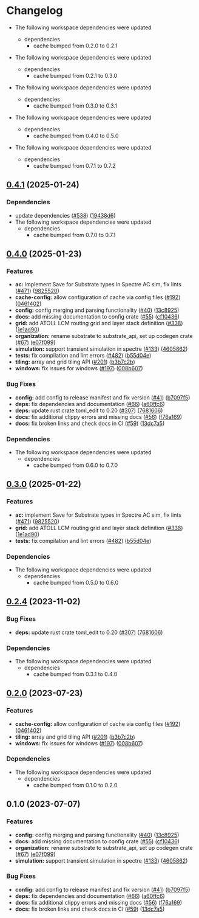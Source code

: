 # Changelog

* The following workspace dependencies were updated
  * dependencies
    * cache bumped from 0.2.0 to 0.2.1

* The following workspace dependencies were updated
  * dependencies
    * cache bumped from 0.2.1 to 0.3.0

* The following workspace dependencies were updated
  * dependencies
    * cache bumped from 0.3.0 to 0.3.1

* The following workspace dependencies were updated
  * dependencies
    * cache bumped from 0.4.0 to 0.5.0

* The following workspace dependencies were updated
  * dependencies
    * cache bumped from 0.7.1 to 0.7.2

## [0.4.1](https://github.com/ucb-substrate/substrate2/compare/config-v0.4.0...config-v0.4.1) (2025-01-24)


### Dependencies

* update dependencies ([#538](https://github.com/ucb-substrate/substrate2/issues/538)) ([19438d6](https://github.com/ucb-substrate/substrate2/commit/19438d65ac7078a2a971b4147420364ca0717763))
* The following workspace dependencies were updated
  * dependencies
    * cache bumped from 0.7.0 to 0.7.1

## [0.4.0](https://github.com/ucb-substrate/substrate2/compare/config-v0.3.0...config-v0.4.0) (2025-01-23)


### Features

* **ac:** implement Save for Substrate types in Spectre AC sim, fix lints ([#471](https://github.com/ucb-substrate/substrate2/issues/471)) ([9825520](https://github.com/ucb-substrate/substrate2/commit/98255207569cc00bd9ddc35419c2df1e48f1999c))
* **cache-config:** allow configuration of cache via config files ([#192](https://github.com/ucb-substrate/substrate2/issues/192)) ([0461402](https://github.com/ucb-substrate/substrate2/commit/0461402edfc1ec0886bbb25cf5471ee8480754fc))
* **config:** config merging and parsing functionality ([#40](https://github.com/ucb-substrate/substrate2/issues/40)) ([13c8925](https://github.com/ucb-substrate/substrate2/commit/13c8925fa5e341c1056e43e00f963fc4dcda8190))
* **docs:** add missing documentation to config crate ([#55](https://github.com/ucb-substrate/substrate2/issues/55)) ([cf10436](https://github.com/ucb-substrate/substrate2/commit/cf10436ef1f5881baf1c76247520ebc3cd39852a))
* **grid:** add ATOLL LCM routing grid and layer stack definition ([#338](https://github.com/ucb-substrate/substrate2/issues/338)) ([1e1ad90](https://github.com/ucb-substrate/substrate2/commit/1e1ad90d02b50dd0dd15516c306971241bf30b7c))
* **organization:** rename substrate to substrate_api, set up codegen crate ([#67](https://github.com/ucb-substrate/substrate2/issues/67)) ([e07f099](https://github.com/ucb-substrate/substrate2/commit/e07f09949551fd08e3f58b6ffb7d9a8c67b76ae9))
* **simulation:** support transient simulation in spectre ([#133](https://github.com/ucb-substrate/substrate2/issues/133)) ([4605862](https://github.com/ucb-substrate/substrate2/commit/460586252e3695ae32b0ab8d83b90023125d1a33))
* **tests:** fix compilation and lint errors ([#482](https://github.com/ucb-substrate/substrate2/issues/482)) ([b55d04e](https://github.com/ucb-substrate/substrate2/commit/b55d04ecd2472f9f72b926ba5286f0d928bc2691))
* **tiling:** array and grid tiling API ([#201](https://github.com/ucb-substrate/substrate2/issues/201)) ([b3b7c2b](https://github.com/ucb-substrate/substrate2/commit/b3b7c2bfb7ba72198872d0f08ded3e0bc757479d))
* **windows:** fix issues for windows ([#197](https://github.com/ucb-substrate/substrate2/issues/197)) ([008b607](https://github.com/ucb-substrate/substrate2/commit/008b607b2c21c14ac3106dca6eb74d806131ef8f))


### Bug Fixes

* **config:** add config to release manifest and fix version ([#41](https://github.com/ucb-substrate/substrate2/issues/41)) ([b7097f5](https://github.com/ucb-substrate/substrate2/commit/b7097f5ec981c0972a3ef018d182f786feac64d5))
* **deps:** fix dependencies and documentation ([#66](https://github.com/ucb-substrate/substrate2/issues/66)) ([a60ffc6](https://github.com/ucb-substrate/substrate2/commit/a60ffc6c5501200d56a6e76db0c1c2f7ef9cd086))
* **deps:** update rust crate toml_edit to 0.20 ([#307](https://github.com/ucb-substrate/substrate2/issues/307)) ([7681606](https://github.com/ucb-substrate/substrate2/commit/7681606c082c8f7b0ef98b114348c90f6ea83d16))
* **docs:** fix additional clippy errors and missing docs ([#56](https://github.com/ucb-substrate/substrate2/issues/56)) ([f76a169](https://github.com/ucb-substrate/substrate2/commit/f76a1693fa575753abefa798c103f84ca942a6e4))
* **docs:** fix broken links and check docs in CI ([#59](https://github.com/ucb-substrate/substrate2/issues/59)) ([13dc7a5](https://github.com/ucb-substrate/substrate2/commit/13dc7a50c21c3ba54e85b1d11d1e6ad22051b51f))


### Dependencies

* The following workspace dependencies were updated
  * dependencies
    * cache bumped from 0.6.0 to 0.7.0

## [0.3.0](https://github.com/ucb-substrate/substrate2/compare/config-v0.2.5...config-v0.3.0) (2025-01-22)


### Features

* **ac:** implement Save for Substrate types in Spectre AC sim, fix lints ([#471](https://github.com/ucb-substrate/substrate2/issues/471)) ([9825520](https://github.com/ucb-substrate/substrate2/commit/98255207569cc00bd9ddc35419c2df1e48f1999c))
* **grid:** add ATOLL LCM routing grid and layer stack definition ([#338](https://github.com/ucb-substrate/substrate2/issues/338)) ([1e1ad90](https://github.com/ucb-substrate/substrate2/commit/1e1ad90d02b50dd0dd15516c306971241bf30b7c))
* **tests:** fix compilation and lint errors ([#482](https://github.com/ucb-substrate/substrate2/issues/482)) ([b55d04e](https://github.com/ucb-substrate/substrate2/commit/b55d04ecd2472f9f72b926ba5286f0d928bc2691))


### Dependencies

* The following workspace dependencies were updated
  * dependencies
    * cache bumped from 0.5.0 to 0.6.0

## [0.2.4](https://github.com/ucb-substrate/substrate2/compare/config-v0.2.3...config-v0.2.4) (2023-11-02)


### Bug Fixes

* **deps:** update rust crate toml_edit to 0.20 ([#307](https://github.com/ucb-substrate/substrate2/issues/307)) ([7681606](https://github.com/ucb-substrate/substrate2/commit/7681606c082c8f7b0ef98b114348c90f6ea83d16))


### Dependencies

* The following workspace dependencies were updated
  * dependencies
    * cache bumped from 0.3.1 to 0.4.0

## [0.2.0](https://github.com/substrate-labs/substrate2/compare/config-v0.1.0...config-v0.2.0) (2023-07-23)


### Features

* **cache-config:** allow configuration of cache via config files ([#192](https://github.com/substrate-labs/substrate2/issues/192)) ([0461402](https://github.com/substrate-labs/substrate2/commit/0461402edfc1ec0886bbb25cf5471ee8480754fc))
* **tiling:** array and grid tiling API ([#201](https://github.com/substrate-labs/substrate2/issues/201)) ([b3b7c2b](https://github.com/substrate-labs/substrate2/commit/b3b7c2bfb7ba72198872d0f08ded3e0bc757479d))
* **windows:** fix issues for windows ([#197](https://github.com/substrate-labs/substrate2/issues/197)) ([008b607](https://github.com/substrate-labs/substrate2/commit/008b607b2c21c14ac3106dca6eb74d806131ef8f))


### Dependencies

* The following workspace dependencies were updated
  * dependencies
    * cache bumped from 0.1.0 to 0.2.0

## 0.1.0 (2023-07-07)


### Features

* **config:** config merging and parsing functionality ([#40](https://github.com/substrate-labs/substrate2/issues/40)) ([13c8925](https://github.com/substrate-labs/substrate2/commit/13c8925fa5e341c1056e43e00f963fc4dcda8190))
* **docs:** add missing documentation to config crate ([#55](https://github.com/substrate-labs/substrate2/issues/55)) ([cf10436](https://github.com/substrate-labs/substrate2/commit/cf10436ef1f5881baf1c76247520ebc3cd39852a))
* **organization:** rename substrate to substrate_api, set up codegen crate ([#67](https://github.com/substrate-labs/substrate2/issues/67)) ([e07f099](https://github.com/substrate-labs/substrate2/commit/e07f09949551fd08e3f58b6ffb7d9a8c67b76ae9))
* **simulation:** support transient simulation in spectre ([#133](https://github.com/substrate-labs/substrate2/issues/133)) ([4605862](https://github.com/substrate-labs/substrate2/commit/460586252e3695ae32b0ab8d83b90023125d1a33))


### Bug Fixes

* **config:** add config to release manifest and fix version ([#41](https://github.com/substrate-labs/substrate2/issues/41)) ([b7097f5](https://github.com/substrate-labs/substrate2/commit/b7097f5ec981c0972a3ef018d182f786feac64d5))
* **deps:** fix dependencies and documentation ([#66](https://github.com/substrate-labs/substrate2/issues/66)) ([a60ffc6](https://github.com/substrate-labs/substrate2/commit/a60ffc6c5501200d56a6e76db0c1c2f7ef9cd086))
* **docs:** fix additional clippy errors and missing docs ([#56](https://github.com/substrate-labs/substrate2/issues/56)) ([f76a169](https://github.com/substrate-labs/substrate2/commit/f76a1693fa575753abefa798c103f84ca942a6e4))
* **docs:** fix broken links and check docs in CI ([#59](https://github.com/substrate-labs/substrate2/issues/59)) ([13dc7a5](https://github.com/substrate-labs/substrate2/commit/13dc7a50c21c3ba54e85b1d11d1e6ad22051b51f))
